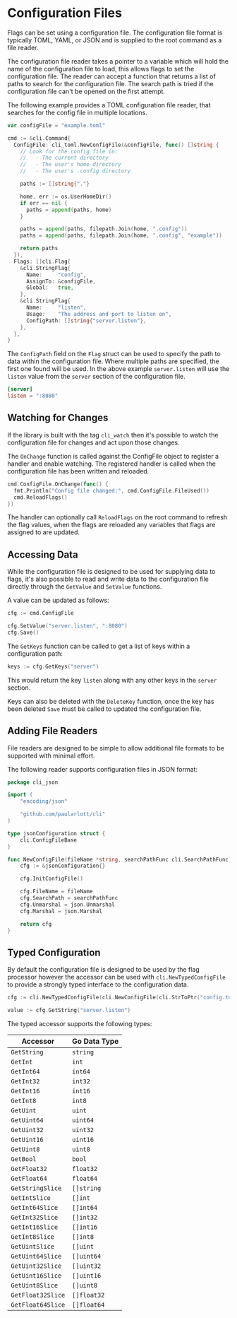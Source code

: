 # Configuration Files

Flags can be set using a configuration file. The configuration file format is typically TOML, YAML, or JSON and is supplied to the root command as a file reader.

The configuration file reader takes a pointer to a variable which will hold the name of the configuration file to load, this allows flags to set the configuration file. The reader can accept a function that returns a list of paths to search for the configuration file. The search path is tried if the configuration file can't be opened on the first attempt.

The following example provides a TOML configuration file reader, that searches for the config file in multiple locations.

```go
var configFile = "example.toml"

cmd := &cli.Command{
  ConfigFile: cli_toml.NewConfigFile(&configFile, func() []string {
    // Look for the config file in:
    //   - The current directory
    //   - The user's home directory
    //   - The user's .config directory

    paths := []string{"."}

    home, err := os.UserHomeDir()
    if err == nil {
      paths = append(paths, home)
    }

    paths = append(paths, filepath.Join(home, ".config"))
    paths = append(paths, filepath.Join(home, ".config", "example"))

    return paths
  }),
  Flags: []cli.Flag{
    &cli.StringFlag{
      Name:     "config",
      AssignTo: &configFile,
      Global:   true,
    },
    &cli.StringFlag{
      Name:     "listen",
      Usage:    "The address and port to listen on",
      ConfigPath: []string{"server.listen"},
    },
  },
}
```

The `ConfigPath` field on the `Flag` struct can be used to specify the path to data within the configuration file. Where multiple paths are specified, the first one found will be used. In the above example `server.listen` will use the `listen` value from the `server` section of the configuration file.

```toml
[server]
listen = ":8080"
```

## Watching for Changes

If the library is built with the tag `cli_watch` then it's possible to watch the configuration file for changes and act upon those changes.

The `OnChange` function is called against the ConfigFile object to register a handler and enable watching. The registered handler is called when the configuration file has been written and reloaded.

```go
cmd.ConfigFile.OnChange(func() {
  fmt.Println("Config file changed:", cmd.ConfigFile.FileUsed())
  cmd.ReloadFlags()
})
```

The handler can optionally call `ReloadFlags` on the root command to refresh the flag values, when the flags are reloaded any variables that flags are assigned to are updated.

## Accessing Data

While the configuration file is designed to be used for supplying data to flags, it's also possible to read and write data to the configuration file directly through the `GetValue` and `SetValue` functions.

A value can be updated as follows:

```go
cfg := cmd.ConfigFile

cfg.SetValue("server.listen", ":8080")
cfg.Save()
```

The `GetKeys` function can be called to get a list of keys within a configuration path:

```go
keys := cfg.GetKeys("server")
```

This would return the key `listen` along with any other keys in the `server` section.

Keys can also be deleted with the `DeleteKey` function, once the key has been deleted `Save` must be called to updated the configuration file.

## Adding File Readers

File readers are designed to be simple to allow additional file formats to be supported with minimal effort.

The following reader supports configuration files in JSON format:

```go
package cli_json

import (
	"encoding/json"

	"github.com/paularlott/cli"
)

type jsonConfiguration struct {
	cli.ConfigFileBase
}

func NewConfigFile(fileName *string, searchPathFunc cli.SearchPathFunc) cli.ConfigFileSource {
	cfg := &jsonConfiguration{}

	cfg.InitConfigFile()

	cfg.FileName = fileName
	cfg.SearchPath = searchPathFunc
	cfg.Unmarshal = json.Unmarshal
	cfg.Marshal = json.Marshal

	return cfg
}
```

## Typed Configuration

By default the configuration file is designed to be used by the flag processor however the accessor can be used with `cli.NewTypedConfigFile` to provide a strongly typed interface to the configuration data.

```go
cfg := cli.NewTypedConfigFile(cli.NewConfigFile(cli.StrToPtr("config.toml"), nil))

value := cfg.GetString("server.listen")
```

The typed accessor supports the following types:

| Accessor              | Go Data Type      |
|-----------------------|-------------------|
| `GetString`           | `string`          |
| `GetInt`              | `int`             |
| `GetInt64`            | `int64`           |
| `GetInt32`            | `int32`           |
| `GetInt16`            | `int16`           |
| `GetInt8`             | `int8`            |
| `GetUint`             | `uint`            |
| `GetUint64`           | `uint64`          |
| `GetUint32`           | `uint32`          |
| `GetUint16`           | `uint16`          |
| `GetUint8`            | `uint8`           |
| `GetBool`             | `bool`            |
| `GetFloat32`          | `float32`         |
| `GetFloat64`          | `float64`         |
| `GetStringSlice`      | `[]string`        |
| `GetIntSlice`         | `[]int`           |
| `GetInt64Slice`       | `[]int64`         |
| `GetInt32Slice`       | `[]int32`         |
| `GetInt16Slice`       | `[]int16`         |
| `GetInt8Slice`        | `[]int8`          |
| `GetUintSlice`        | `[]uint`          |
| `GetUint64Slice`      | `[]uint64`        |
| `GetUint32Slice`      | `[]uint32`        |
| `GetUint16Slice`      | `[]uint16`        |
| `GetUint8Slice`       | `[]uint8`         |
| `GetFloat32Slice`     | `[]float32`       |
| `GetFloat64Slice`     | `[]float64`       |
